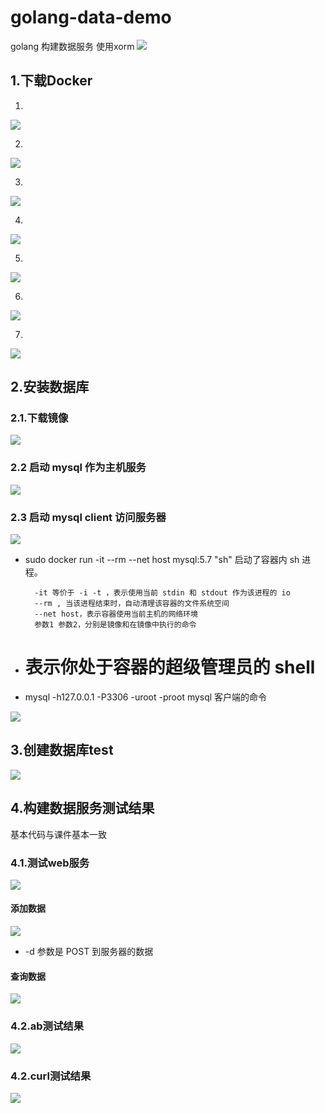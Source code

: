 # golang-data-demo
golang 构建数据服务
使用xorm
![](https://github.com/FlyingFeather/golang-data-demo/blob/master/screenshot/17.png)

## 1.下载Docker
1.
![](https://github.com/FlyingFeather/golang-data-demo/blob/master/screenshot/1.png)

2.
![](https://github.com/FlyingFeather/golang-data-demo/blob/master/screenshot/2.png)

3.
![](https://github.com/FlyingFeather/golang-data-demo/blob/master/screenshot/3.png)

4.
![](https://github.com/FlyingFeather/golang-data-demo/blob/master/screenshot/4.png)

5.
![](https://github.com/FlyingFeather/golang-data-demo/blob/master/screenshot/5.png)

6.
![](https://github.com/FlyingFeather/golang-data-demo/blob/master/screenshot/6.png)

7.
![](https://github.com/FlyingFeather/golang-data-demo/blob/master/screenshot/7.png)


## 2.安装数据库
### 2.1.下载镜像
![](https://github.com/FlyingFeather/golang-data-demo/blob/master/screenshot/8.png)

### 2.2 启动 mysql 作为主机服务
![](https://github.com/FlyingFeather/golang-data-demo/blob/master/screenshot/9.png)

### 2.3 启动 mysql client 访问服务器

![](https://github.com/FlyingFeather/golang-data-demo/blob/master/screenshot/10.png)


- sudo docker run -it --rm --net host mysql:5.7 "sh" 启动了容器内 sh 进程。

        -it 等价于 -i -t ，表示使用当前 stdin 和 stdout 作为该进程的 io
        --rm , 当该进程结束时，自动清理该容器的文件系统空间
        --net host，表示容器使用当前主机的网络环境
        参数1 参数2，分别是镜像和在镜像中执行的命令

- # 表示你处于容器的超级管理员的 shell
- mysql -h127.0.0.1 -P3306 -uroot -proot mysql 客户端的命令

![](https://github.com/FlyingFeather/golang-data-demo/blob/master/screenshot/11.png)

## 3.创建数据库test
![](https://github.com/FlyingFeather/golang-data-demo/blob/master/screenshot/12.png)

## 4.构建数据服务测试结果
基本代码与课件基本一致
### 4.1.测试web服务
![](https://github.com/FlyingFeather/golang-data-demo/blob/master/screenshot/13-qidong.png)

#### 添加数据
![](https://github.com/FlyingFeather/golang-data-demo/blob/master/screenshot/13.png)
- -d 参数是 POST 到服务器的数据

#### 查询数据
![](https://github.com/FlyingFeather/golang-data-demo/blob/master/screenshot/14.png)

### 4.2.ab测试结果
![](https://github.com/FlyingFeather/golang-data-demo/blob/master/screenshot/15.png)

### 4.2.curl测试结果
![](https://github.com/FlyingFeather/golang-data-demo/blob/master/screenshot/16.png)








